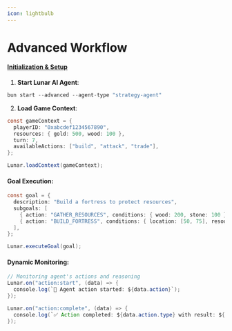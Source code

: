 ```yaml
---
icon: lightbulb
---
```


# Advanced Workflow

#### [Initialization & Setup](images-and-media.md)



1. **Start Lunar AI Agent**:

```java
bun start --advanced --agent-type "strategy-agent"
```

2. **Load Game Context**:

```java
const gameContext = {
  playerID: "0xabcdef1234567890",
  resources: { gold: 500, wood: 100 },
  turn: 7,
  availableActions: ["build", "attack", "trade"],
};

Lunar.loadContext(gameContext);
```

#### Goal Execution:



```java
const goal = {
  description: "Build a fortress to protect resources",
  subgoals: [
    { action: "GATHER_RESOURCES", conditions: { wood: 200, stone: 100 } },
    { action: "BUILD_FORTRESS", conditions: { location: [50, 75], resourcesSpent: { wood: 150, stone: 100 } } },
  ],
};

Lunar.executeGoal(goal);
```

#### Dynamic Monitoring:



```java
// Monitoring agent's actions and reasoning
Lunar.on("action:start", (data) => {
  console.log(`🔄 Agent action started: ${data.action}`);
});

Lunar.on("action:complete", (data) => {
  console.log(`✅ Action completed: ${data.action.type} with result: ${data.result}`);
});
```
